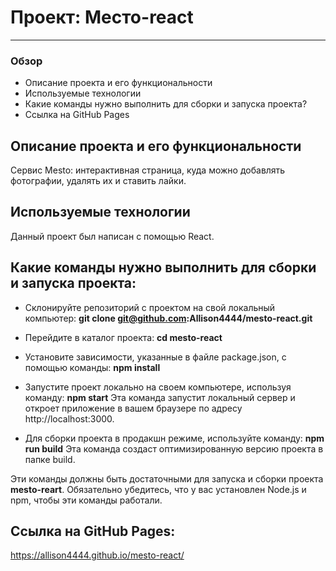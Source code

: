 # Проект: Место-react
---

### Обзор

* Описание проекта и его функциональности
* Используемые технологии
* Какие команды нужно выполнить для сборки и запуска проекта?
* Ссылка на GitHub Pages

## Описание проекта и его функциональности

Сервис Mesto: интерактивная страница, куда можно добавлять фотографии, удалять их и ставить лайки.

## Используемые технологии

Данный проект был написан с помощью React.

## Какие команды нужно выполнить для сборки и запуска проекта:

* Склонируйте репозиторий с проектом на свой локальный компьютер:
  **git clone git@github.com:Allison4444/mesto-react.git**

* Перейдите в каталог проекта:
  **cd mesto-react**

* Установите зависимости, указанные в файле package.json, с помощью команды:
  **npm install**

* Запустите проект локально на своем компьютере, используя команду:
  **npm start**
  Эта команда запустит локальный сервер и откроет приложение в вашем браузере по адресу http://localhost:3000.

* Для сборки проекта в продакшн режиме, используйте команду:
  **npm run build**
  Эта команда создаст оптимизированную версию проекта в папке build.

Эти команды должны быть достаточными для запуска и сборки проекта **mesto-reart**. Обязательно убедитесь, что у вас установлен Node.js и npm, чтобы эти команды работали.

## Ссылка на GitHub Pages:
https://allison4444.github.io/mesto-react/
